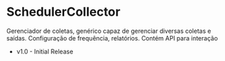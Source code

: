 # SchedulerCollector
Gerenciador de coletas, genérico capaz de gerenciar diversas coletas e saídas. Configuração de frequência, relatórios.
Contém API para interação

* v1.0 - Initial Release
